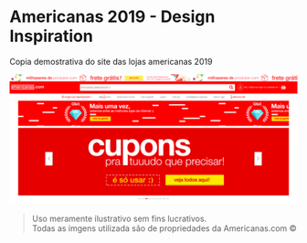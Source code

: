 # Americanas 2019 - Design Inspiration

Copia demostrativa do site das lojas americanas 2019

![Screenshot](assets/img/screenshots/screenshort.png?raw=true "Americanas 2019 Copy Screenshort")


> Uso meramente ilustrativo sem fins lucrativos. <br> 
Todas as imgens utilizada são de propriedades da Americanas.com &copy;